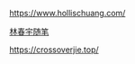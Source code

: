 <https://www.hollischuang.com/>



[林春宇随笔](https://lcy.lcy9.cn/type20?mobile)



<https://crossoverjie.top/>



